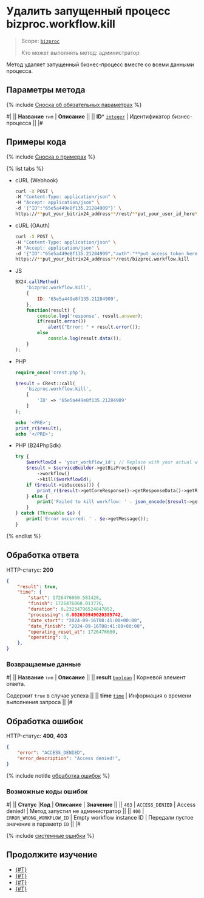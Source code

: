 # Удалить запущенный процесс bizproc.workflow.kill

> Scope: [`bizproc`](../scopes/permissions.md)
>
> Кто может выполнять метод: администратор

Метод удаляет запущенный бизнес-процесс вместе со всеми данными процесса.

## Параметры метода

{% include [Сноска об обязательных параметрах](../../_includes/required.md) %}

#|
|| **Название**
`тип` | **Описание** ||
|| **ID***
[`integer`](../data-types.md) | Идентификатор бизнес-процесса ||
|#


## Примеры кода

{% include [Сноска о примерах](../../_includes/examples.md) %}

{% list tabs %}

- cURL (Webhook)

    ```bash
    curl -X POST \
    -H "Content-Type: application/json" \
    -H "Accept: application/json" \
    -d '{"ID":"65e5a449e8f135.21284909"}' \
    https://**put_your_bitrix24_address**/rest/**put_your_user_id_here**/**put_your_webbhook_here**/bizproc.workflow.kill
    ```

- cURL (OAuth)

    ```bash
    curl -X POST \
    -H "Content-Type: application/json" \
    -H "Accept: application/json" \
    -d '{"ID":"65e5a449e8f135.21284909","auth":"**put_access_token_here**"}' \
    https://**put_your_bitrix24_address**/rest/bizproc.workflow.kill
    ```

- JS

    ```js
    BX24.callMethod(
        'bizproc.workflow.kill',
        {
            ID: '65e5a449e8f135.21284909',
        },
        function(result) {
            console.log('response', result.answer);
            if(result.error())
                alert("Error: " + result.error());
            else
                console.log(result.data());
        }
    );
    ```

- PHP

    ```php
    require_once('crest.php');

    $result = CRest::call(
        'bizproc.workflow.kill',
        [
            'ID' => '65e5a449e8f135.21284909'
        ]
    );

    echo '<PRE>';
    print_r($result);
    echo '</PRE>';
    ```

- PHP (B24PhpSdk)
  
    ```php     
    try {
        $workflowId = 'your_workflow_id'; // Replace with your actual workflow ID
        $result = $serviceBuilder->getBizProcScope()
            ->workflow()
            ->kill($workflowId);
        if ($result->isSuccess()) {
            print_r($result->getCoreResponse()->getResponseData()->getResult());
        } else {
            print('Failed to kill workflow: ' . json_encode($result->getCoreResponse()->getResponseData()->getResult()));
        }
    } catch (Throwable $e) {
        print('Error occurred: ' . $e->getMessage());
    }
    ```

{% endlist %}

## Обработка ответа

HTTP-статус: **200**

```json
{
    "result": true,
    "time": {
        "start": 1726476060.581428,
        "finish": 1726476060.813776,
        "duration": 0.23234796524047852,
        "processing": 0.002630949020385742,
        "date_start": "2024-09-16T08:41:00+00:00",
        "date_finish": "2024-09-16T08:41:00+00:00",
        "operating_reset_at": 1726476660,
        "operating": 0,
    },
}
```

### Возвращаемые данные

#|
|| **Название**
`тип` | **Описание** ||
|| **result**
[`boolean`](../data-types.md) | Корневой элемент ответа.

Содержит `true` в случае успеха ||
|| **time**
[`time`](../data-types.md) | Информация о времени выполнения запроса ||
|#

## Обработка ошибок

HTTP-статус: **400**, **403**

```json
{
    "error": "ACCESS_DENIED",
    "error_description": "Access denied!",
}
```

{% include notitle [обработка ошибок](../../_includes/error-info.md) %}

### Возможные коды ошибок

#|
|| **Статус** |**Код** | **Описание** | **Значение** ||
|| `403` | `ACCESS_DENIED` | Access denied! | Метод запустил не администратор ||
|| `400` | `ERROR_WRONG_WORKFLOW_ID` | Empty workflow instance ID | Передали пустое значение в параметр `ID` ||
|#

{% include [системные ошибки](../../_includes/system-errors.md) %}

## Продолжите изучение 

- [{#T}](./index.md)
- [{#T}](./bizproc-workflow-start.md)
- [{#T}](./bizproc-workflow-instances.md)
- [{#T}](./bizproc-workflow-terminate.md)
